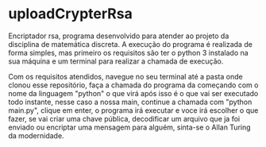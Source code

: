 # uploadCrypterRsa
Encriptador rsa, programa desenvolvido para atender ao projeto da disciplina de matemática discreta.
A execução do programa é realizada de forma simples, mas primeiro os requisitos são ter o python 3 instalado na sua máquina e um terminal para realizar a chamada de execução.

Com os requisitos atendidos, navegue no seu terminal até a pasta onde clonou esse repositório, faça a chamada do programa da começando com o nome da linguagem "python"
o que virá após isso é o que vai ser executado todo instante, nesse caso a nossa main, continue a chamada com "python main.py", clique em enter, o programa irá executar
e voce irá escolher o que fazer, se vai criar uma chave pública, decodificar um arquivo que ja foi enviado ou encriptar uma mensagem para alguém, sinta-se o Allan Turing
da modernidade.
